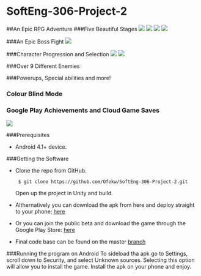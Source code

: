 # SoftEng-306-Project-2
##An Epic RPG Adventure
###Five Beautiful Stages
![](https://i.gyazo.com/9d0da6be8f5fcb93c1d52c9fd69f9708.gif)
![](https://i.gyazo.com/b290254372ceb31470e084ab420e82b3.gif)
![](https://i.gyazo.com/a2a7b8465696f3b54eb35712dcb38341.gif)
![](https://i.gyazo.com/8019e151e3e3e842e186114a31c1c2e2.gif)

###An Epic Boss Fight
![](https://i.gyazo.com/e30326c302e5ef0d27fedd79a7687bce.gif)

###Character Progression and Selection
![](https://i.gyazo.com/78907c6d20cd421c2d6c360eeedc284d.gif)
![](https://i.gyazo.com/4fcafc831f83cede4121ca19b093745b.gif)

###Over 9 Different Enemies

###Powerups, Special abilities and more!

### Colour Blind Mode

### Google Play Achievements and Cloud Game Saves
![](https://i.gyazo.com/c0a5c8c7f96fdf47b7e32a94f88d8052.png)

###Prerequisites
* Android 4.1+ device.

###Getting the Software
 * Clone the repo from GitHub.

      ` $ git clone https://github.com/Ofekw/SoftEng-306-Project-2.git`
      
    Open up the project in Unity and build.
    
 * Althernatively you can download the apk from here and deploy straight to your phone: [here](https://drive.google.com/file/d/0B-JyoIm6AJBdcFZEcWVmUjNrclk/view?usp=sharing)
 * Or you can join the public beta and download the game through the Google Play Store: [here](https://play.google.com/apps/testing/com.TeamRGB.Prisma)
 * Final code base can be found on the master [branch](https://github.com/Ofekw/SoftEng-306-Project-2/tree/master)
  

###Running the program on Android
To sideload tha apk go to Settings, scroll down to Security, and select Unknown sources. Selecting this option will allow you to install the game. Install the apk on your phone and enjoy.

